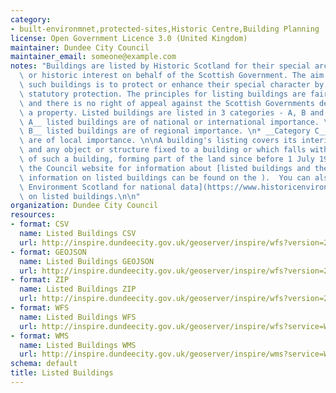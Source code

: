```yaml
---
category:
- built-environmnet,protected-sites,Historic Centre,Building Planning
license: Open Government Licence 3.0 (United Kingdom)
maintainer: Dundee City Council
maintainer_email: someone@example.com
notes: "Buildings are listed by Historic Scotland for their special architectural\
  \ or historic interest on behalf of the Scottish Government. The aim of listing\
  \ such buildings is to protect or enhance their special character by affording them\
  \ statutory protection. The principles for listing buildings are fairly complex\
  \ and there is no right of appeal against the Scottish Governments decision to list\
  \ a property. Listed buildings are listed in 3 categories - A, B and C;\n\n* __Category\
  \ A__ listed buildings are of national or international importance. \n* __Category\
  \ B__ listed buildings are of regional importance. \n* __Category C__ buildings\
  \ are of local importance. \n\nA building's listing covers its interior, exterior\
  \ and any object or structure fixed to a building or which falls within the curtilage\
  \ of such a building, forming part of the land since before 1 July 1948.\n\nVisit\
  \ the Council website for information about [listed buildings and the planning process](Further\
  \ information on listed buildings can be found on the ).  You can also visit [Historic\
  \ Environment Scotland for national data](https://www.historicenvironment.scot/advice-and-support/listing-scheduling-and-designations/listed-buildings/search-for-a-listed-building/)\
  \ on listed buildings.\n\n"
organization: Dundee City Council
resources:
- format: CSV
  name: Listed Buildings CSV
  url: http://inspire.dundeecity.gov.uk/geoserver/inspire/wfs?version=2.0.0&service=wfs&request=GetFeature&typeName=inspire:LISTEDBUILDINGS&outputFormat=csv
- format: GEOJSON
  name: Listed Buildings GEOJSON
  url: http://inspire.dundeecity.gov.uk/geoserver/inspire/wfs?version=2.0.0&service=wfs&request=GetFeature&typeName=inspire:LISTEDBUILDINGS&outputFormat=application/json&srsName=EPSG:4326
- format: ZIP
  name: Listed Buildings ZIP
  url: http://inspire.dundeecity.gov.uk/geoserver/inspire/wfs?version=2.0.0&service=wfs&request=GetFeature&typeName=inspire:LISTEDBUILDINGS&outputFormat=SHAPE-ZIP
- format: WFS
  name: Listed Buildings WFS
  url: http://inspire.dundeecity.gov.uk/geoserver/inspire/wfs?service=WFS&version=2.0.0&request=getCapabilities
- format: WMS
  name: Listed Buildings WMS
  url: http://inspire.dundeecity.gov.uk/geoserver/inspire/wms?service=Wms&version=1.3.0&request=getCapabilities
schema: default
title: Listed Buildings
---
```

